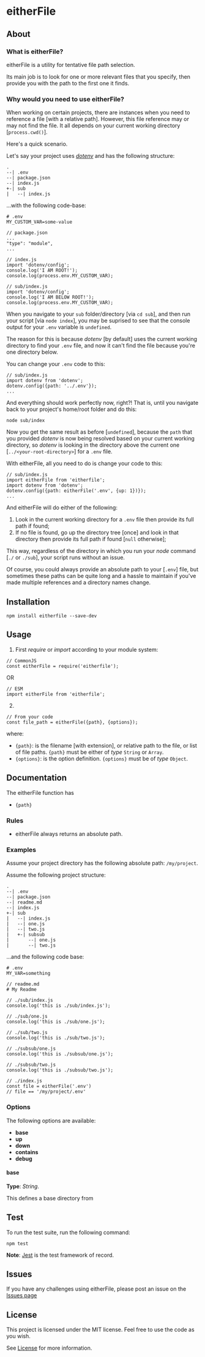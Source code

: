 # eitherFile

## About

### What is eitherFile?

eitherFile is a utility for tentative file path selection.

Its main job is to look for one or more relevant files that you specify, then provide you with the path to the first one it finds.

### Why would you need to use eitherFile?

When working on certain projects, there are instances when you need to reference a file [with a relative path]. However, this file reference may or may not find the file. It all depends on your current working directory [`process.cwd()`].

Here's a quick scenario.

Let's say your project uses [*dotenv*](https://github.com/motdotla/dotenv) and has the following structure:

```
.
--| .env 
--| package.json
--| index.js 
+-| sub
|   --| index.js
```

...with the following code-base:

```
# .env
MY_CUSTOM_VAR=some-value
```

```
// package.json
...
"type": "module",
...
```

```
// index.js
import 'dotenv/config';
console.log('I AM ROOT!');
console.log(process.env.MY_CUSTOM_VAR);
```

```
// sub/index.js
import 'dotenv/config';
console.log('I AM BELOW ROOT!');
console.log(process.env.MY_CUSTOM_VAR);
```

When you navigate to your `sub` folder/directory [via `cd sub`], and then run your script [via `node index`], you may be suprised to see that the console output for your `.env` variable is `undefined`.

The reason for this is because *dotenv* [by default] uses the current working directory to find your `.env` file, and now it can't find the file because you're one directory below.

You can change your `.env` code to this:

```
// sub/index.js
import dotenv from 'dotenv';
dotenv.config({path: '../.env'});
...
```

And everything should work perfectly now, right?! That is, until you navigate back to your project's home/root folder and do this:

```
node sub/index
```

Now you get the same result as before [`undefined`], because the `path` that you provided *dotenv* is now being resolved based on your current working directory, so *dotenv* is looking in the directory above the current one [`../<your-root-directory>`] for a `.env` file.

With eitherFile, all you need to do is change your code to this:

```
// sub/index.js
import eitherFile from 'eitherfile';
import dotenv from 'dotenv';
dotenv.config({path: eitherFile('.env', {up: 1})});
...
```

And eitherFile will do either of the following:

1. Look in the current working directory for a `.env` file then provide its full path if found;
2. If no file is found, go up the directory tree [once] and look in that directory then provide its full path if found [`null` otherwise];

This way, regardless of the directory in which you run your *node* command [`./` or `./sub`], your script runs without an issue.

Of course, you could always provide an absolute path to your [`.env`] file, but sometimes these paths can be quite long and a hassle to maintain if you've made multiple references and a directory names change.


## Installation

```
npm install eitherfile --save-dev
```

## Usage

1. First *require* or *import* according to your module system:

```
// CommonJS
const eitherFile = require('eitherfile');
```

OR


```
// ESM
import eitherFile from 'eitherfile';
```

2. 

```
// From your code
const file_path = eitherFile({path}, {options});
```

where:
- `{path}`: is the filename [with extension], or relative path to the file, or list of file paths. `{path}` must be either of *type* `String` or `Array`.
- `{options}`: is the option definition. `{options}` must be of *type* `Object`.


## Documentation

The eitherFile function has 

- `{path}`

### Rules

- eitherFile always returns an absolute path.


### Examples

Assume your project directory has the following absolute path: `/my/project`.

Assume the following project structure:

```
.
--| .env 
--| package.json
--| readme.md 
--| index.js
+-| sub
|   --| index.js
|   --| one.js
|   --| two.js
|   +-| subsub
|       --| one.js
|       --| two.js
```
...and the following code base:

```
# .env
MY_VAR=something
```

```
// readme.md
# My Readme
```

```
// ./sub/index.js
console.log('this is ./sub/index.js');
```

```
// ./sub/one.js
console.log('this is ./sub/one.js');
```

```
// ./sub/two.js
console.log('this is ./sub/two.js');
```

```
// ./subsub/one.js
console.log('this is ./subsub/one.js');
```

```
// ./subsub/two.js
console.log('this is ./subsub/two.js');
```

```
// ./index.js
const file = eitherFile('.env')
// file == '/my/project/.env'
```

### Options

The following options are available:

- **base**
- **up**
- **down**
- **contains**
- **debug**

#### base

**Type**: *String*.

This defines a base directory from 

## Test

To run the test suite, run the following command:

```
npm test
```

**Note**: [Jest](https://jestjs.org) is the test framework of record.


## Issues

If you have any challenges using eitherFile, please post an issue on the [Issues page](https://)


## License

This project is licensed under the MIT license. Feel free to use the code as you wish.

See [License](LICENSE) for more information.
